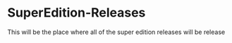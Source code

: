 # SuperEdition-Releases
This will be the place where all of the super edition releases will be release
